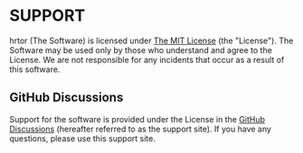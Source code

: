 # SUPPORT

hrtor (The Software) is licensed under [The MIT License](../LICENSE) (the "License"). The Software may be used only by those who understand and agree to the License. We are not responsible for any incidents that occur as a result of this software.

## GitHub Discussions

Support for the software is provided under the License in the [GitHub Discussions](https://github.com/haruki7049/hrtor/discussions) (hereafter referred to as the support site). If you have any questions, please use this support site.

